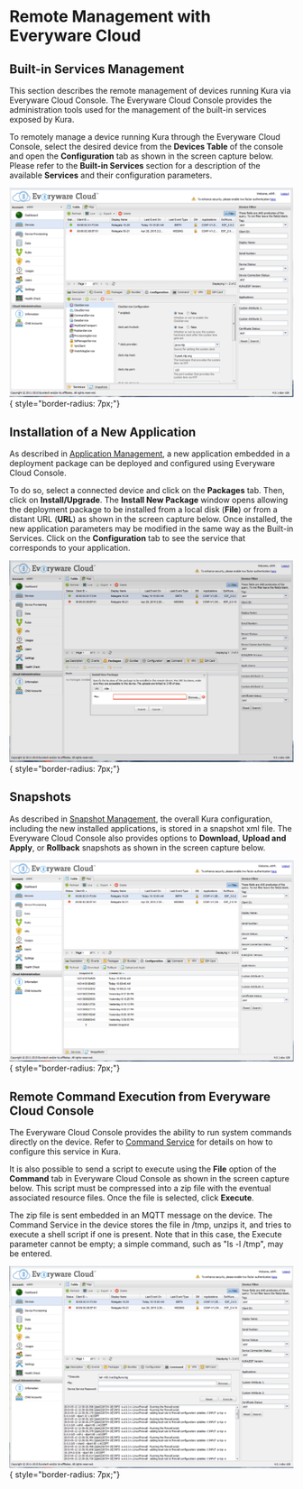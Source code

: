 # Remote Management with Everyware Cloud

## Built-in Services Management

This section describes the remote management of devices running Kura via Everyware Cloud Console. The Everyware Cloud Console provides the administration tools used for the management of the built-in services exposed by Kura.

To remotely manage a device running Kura through the Everyware Cloud Console, select the desired device from the **Devices Table** of the console and open the **Configuration** tab as shown in the screen capture below. Please refer to the **Built-in Services** section for a description of the available **Services** and their configuration parameters.

![](imgs/ECconfiguration.png){ style="border-radius: 7px;"}

## Installation of a New Application

As described in  [Application Management](application-management.html), a new application embedded in a deployment package can be deployed and configured using Everyware Cloud Console.

To do so, select a connected device and click on the **Packages** tab. Then, click on **Install/Upgrade**. The **Install New Package** window opens allowing the deployment package to be installed from a local disk (**File**) or from a distant URL (**URL**) as shown in the screen capture below. Once installed, the new application parameters may be modified in the same way as the Built-in Services. Click on the **Configuration** tab to see the service that corresponds to your application.

![](imgs/ECpackages.png){ style="border-radius: 7px;"}

## Snapshots

As described in [Snapshot Management](snapshot-management.html), the overall Kura configuration, including the new installed applications, is stored in a snapshot xml file. The Everyware Cloud Console also provides options to **Download**, **Upload and Apply**, or **Rollback** snapshots as shown in the screen capture below.

![](imgs/ECsnapshots.png){ style="border-radius: 7px;"}

## Remote Command Execution from Everyware Cloud Console

The Everyware Cloud Console provides the ability to run system commands directly on the device. Refer to [Command Service](builtin/command-service.html) for details on how to configure this service in Kura.

It is also possible to send a script to execute using the **File** option of the **Command** tab in Everyware Cloud Console as shown in the screen capture below. This script must be compressed into a zip file with the eventual associated resource files. Once the file is selected, click **Execute**.

The zip file is sent embedded in an MQTT message on the device. The Command Service in the device stores the file in /tmp, unzips it, and tries to execute a shell script if one is present. Note that in this case, the Execute parameter cannot be empty; a simple command, such as "ls -l /tmp", may be entered.

![](imgs/ECcommand.png){ style="border-radius: 7px;"}
